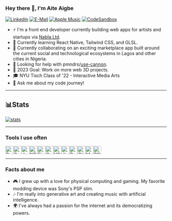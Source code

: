 ### Hey there 👋, I'm Aite Aigbe
[![Linkedin](https://img.shields.io/badge/linked-in-369?style=flat-square&logo=linkedin&logoColor=white&color=blue)](https://www.linkedin.com/in/aite)
[![E-Mail](https://img.shields.io/badge/email-reveal-2a8?style=flat-square&logo=gmail&logoColor=white)](mailto:aite@nabla.ooo)
[![Apple Music](https://img.shields.io/badge/Apple%20Music-follow%20me-%23FA2F48?style=flat-square)](https://music.apple.com/profile/kawaiite)
[![CodeSandbox](https://img.shields.io/static/v1?labelColor=black&label=CodeSandbox&message=@nohr&color=black&style=flat-square&logo=codesandbox)](https://codesandbox.io/u/nohr)

- ⚡️ I'm a front end developer currently building web apps for artists and startups via [Nabla Ltd](https://nabla.ooo/).
- 🌱 Currently learning React Native, Tailwind CSS, and GLSL.
- 🔬 Currently collaborating on an exciting marketplace app built around the current social and technological ecosystems in Lagos and other cities in Nigeria.
- 🤔 Looking for help with pmndrs/[use-cannon](https://github.com/pmndrs/use-cannon).
- 🔭 2023 Goal: Work on more web 3D projects.  
- 🎓 NYU Tisch Class of '22 - Interactive Media Arts
- 💬 Ask me about my code journey!
---
## 📊Stats
[![stats](https://github-readme-stats.vercel.app/api?username=nohr&hide=issues&count_private=true&show_icons=true&theme=onedark)](https://github.com/anuraghazra/github-readme-stats)
<br />

---
### Tools I use often

<img src="https://user-images.githubusercontent.com/25181517/183897015-94a058a6-b86e-4e42-a37f-bf92061753e5.png" title='React' height="25px" width="auto" /><img src="https://user-images.githubusercontent.com/25181517/192158956-48192682-23d5-4bfc-9dfb-6511ade346bc.png" title='Sass' height="25px" width="auto" /><img src="https://user-images.githubusercontent.com/25181517/117447155-6a868a00-af3d-11eb-9cfe-245df15c9f3f.png" title='JavaScript' height="25px" width="auto" /><img src="https://user-images.githubusercontent.com/25181517/121401671-49102800-c959-11eb-9f6f-74d49a5e1774.png" title='NPM' height="25px" width="auto" /><img src="https://user-images.githubusercontent.com/25181517/189716855-2c69ca7a-5149-4647-936d-780610911353.png" title='Firebase' height="25px" width="auto" /><img src="https://user-images.githubusercontent.com/25181517/183911547-990692bc-8411-4878-99a0-43506cdb69cf.png" title='Google Cloud' height="25px" width="auto" /><img src="https://user-images.githubusercontent.com/25181517/192108891-d86b6220-e232-423a-bf5f-90903e6887c3.png" title='VSCode' height="25px" width="auto" /><img src="https://user-images.githubusercontent.com/25181517/183912952-83784e94-629d-4c34-a961-ae2ae795b662.png" title='Jira' height="25px" width="auto" /><img src="https://user-images.githubusercontent.com/25181517/192158606-7c2ef6bd-6e04-47cf-b5bc-da2797cb5bda.png" title='Bash' height="25px" width="auto" /><img src="https://user-images.githubusercontent.com/25181517/192108372-f71d70ac-7ae6-4c0d-8395-51d8870c2ef0.png" title='Git' height="25px" width="auto" /><img src="https://user-images.githubusercontent.com/25181517/186884152-ae609cca-8cf1-4175-8d60-1ce1fa078ca2.png" title='Mac' height="25px" width="auto" /><img src="https://user-images.githubusercontent.com/25181517/186884150-05e9ff6d-340e-4802-9533-2c3f02363ee3.png" title='PC' height="25px" width="auto" />
<br />

---
### Facts about me
- 🎮 I grew up with a love for physical computing and gaming. My favorite modding device was Sony's PSP slim.
- 🎶 I'm really into generative art and creating music with artificial intelligence.
- 🌍 I've always had a passion for the internet and its democratizing powers.
